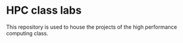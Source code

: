 # HPC class labs
This repository is used to house the projects of the high performance computing class.